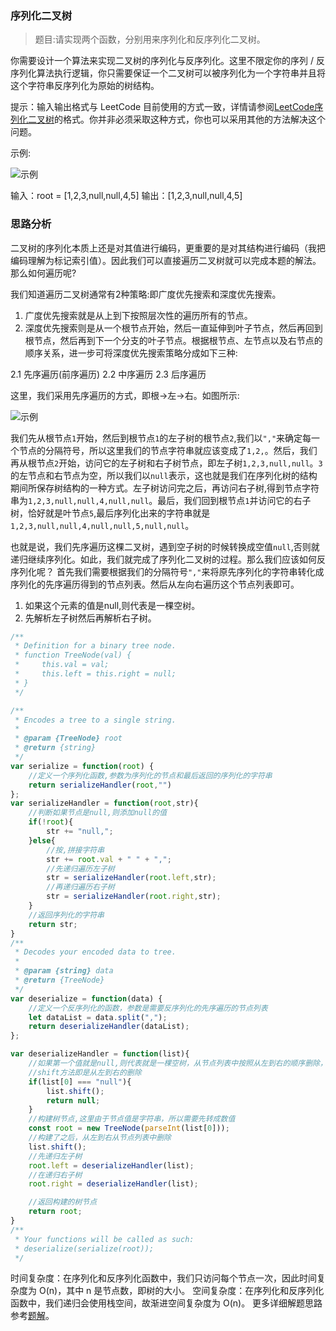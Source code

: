 ### 序列化二叉树

> 题目:请实现两个函数，分别用来序列化和反序列化二叉树。

你需要设计一个算法来实现二叉树的序列化与反序列化。这里不限定你的序列 / 反序列化算法执行逻辑，你只需要保证一个二叉树可以被序列化为一个字符串并且将这个字符串反序列化为原始的树结构。

提示：输入输出格式与 LeetCode 目前使用的方式一致，详情请参阅[LeetCode序列化二叉树](https://support.leetcode-cn.com/hc/kb/article/1194353/)的格式。你并非必须采取这种方式，你也可以采用其他的方法解决这个问题。

示例:

![示例](../../images/serializeAndDeserialize-1.jpg)


输入：root = [1,2,3,null,null,4,5]
输出：[1,2,3,null,null,4,5]

### 思路分析

二叉树的序列化本质上还是对其值进行编码，更重要的是对其结构进行编码（我把编码理解为标记索引值）。因此我们可以直接遍历二叉树就可以完成本题的解法。那么如何遍历呢?

我们知道遍历二叉树通常有2种策略:即广度优先搜索和深度优先搜索。

1. 广度优先搜索就是从上到下按照层次性的遍历所有的节点。
2. 深度优先搜索则是从一个根节点开始，然后一直延伸到叶子节点，然后再回到根节点，然后再到下一个分支的叶子节点。根据根节点、左节点以及右节点的顺序关系，进一步可将深度优先搜索策略分成如下三种:

2.1 先序遍历(前序遍历)
2.2 中序遍历
2.3 后序遍历

这里，我们采用先序遍历的方式，即根->左->右。如图所示:

![示例](../../images/serializeAndDeserialize-2.png)

我们先从根节点`1`开始，然后到根节点`1`的左子树的根节点`2`,我们以`","`来确定每一个节点的分隔符号，所以这里我们的节点字符串就应该变成了`1,2,`。然后，我们再从根节点`2`开始，访问它的左子树和右子树节点，即左子树`1,2,3,null,null`。`3`的左节点和右节点为空，所以我们以`null`表示，这也就是我们在序列化树的结构期间所保存树结构的一种方式。左子树访问完之后，再访问右子树,得到节点字符串为`1,2,3,null,null,4,null,null`。最后，我们回到根节点`1`并访问它的右子树，恰好就是叶节点`5`,最后序列化出来的字符串就是`1,2,3,null,null,4,null,null,5,null,null`。

也就是说，我们先序遍历这棵二叉树，遇到空子树的时候转换成空值`null`,否则就递归继续序列化。如此，我们就完成了序列化二叉树的过程。那么我们应该如何反序列化呢？
首先我们需要根据我们的分隔符号`","`来将原先序列化的字符串转化成序列化的先序遍历得到的节点列表。然后从左向右遍历这个节点列表即可。

1. 如果这个元素的值是null,则代表是一棵空树。
2. 先解析左子树然后再解析右子树。

```js
/**
 * Definition for a binary tree node.
 * function TreeNode(val) {
 *     this.val = val;
 *     this.left = this.right = null;
 * }
 */

/**
 * Encodes a tree to a single string.
 *
 * @param {TreeNode} root
 * @return {string}
 */
var serialize = function(root) {
    //定义一个序列化函数,参数为序列化的节点和最后返回的序列化的字符串
    return serializeHandler(root,"")
};
var serializeHandler = function(root,str){
    //判断如果节点是null,则添加null的值
    if(!root){
        str += "null,";
    }else{
        //按,拼接字符串
        str += root.val + " " + ",";
        //先递归遍历左子树
        str = serializeHandler(root.left,str);
        //再递归遍历右子树
        str = serializeHandler(root.right,str);
    }
    //返回序列化的字符串
    return str;
}
/**
 * Decodes your encoded data to tree.
 *
 * @param {string} data
 * @return {TreeNode}
 */
var deserialize = function(data) {
    //定义一个反序列化的函数，参数是需要反序列化的先序遍历的节点列表
    let dataList = data.split(",");
    return deserializeHandler(dataList);
};

var deserializeHandler = function(list){
    //如果第一个值就是null,则代表就是一棵空树，从节点列表中按照从左到右的顺序删除，并直接返回null即可
    //shift方法即是从左到右的删除
    if(list[0] === "null"){
        list.shift();
        return null;
    }
    //构建树节点,这里由于节点值是字符串，所以需要先转成数值
    const root = new TreeNode(parseInt(list[0]));
    //构建了之后，从左到右从节点列表中删除
    list.shift();
    //先递归左子树
    root.left = deserializeHandler(list);
    //在递归右子树
    root.right = deserializeHandler(list);

    //返回构建的树节点
    return root;
}
/**
 * Your functions will be called as such:
 * deserialize(serialize(root));
 */
```

时间复杂度：在序列化和反序列化函数中，我们只访问每个节点一次，因此时间复杂度为 O(n)，其中 n 是节点数，即树的大小。
空间复杂度：在序列化和反序列化函数中，我们递归会使用栈空间，故渐进空间复杂度为 O(n)。
更多详细解题思路参考[题解](https://leetcode-cn.com/problems/xu-lie-hua-er-cha-shu-lcof/solution/xu-lie-hua-er-cha-shu-by-leetcode-soluti-4duq/)。

